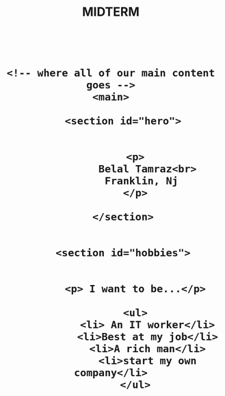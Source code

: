 <header>
<h1>MIDTERM<h1>
  <header>
    </header>

    <!-- where all of our main content goes -->
    <main>

        <section id="hero">

           
            <p>
                Belal Tamraz<br>
                Franklin, Nj  
            </p>

        </section>


        <section id="hobbies">
         

            <p> I want to be...</p>
            
            <ul>
                <li> An IT worker</li>
                <li>Best at my job</li>
                <li>A rich man</li>
                <li>start my own company</li>
            </ul>

